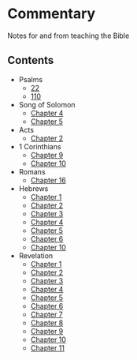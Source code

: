 # Commentary #
Notes for and from teaching the Bible

## Contents ##

* Psalms
  - [22](Psalms/022.md)
  - [110](Psalms/110.md)
* Song of Solomon
  - [Chapter 4][sng04]
  - [Chapter 5][sng05]
* Acts
  - [Chapter 2][act02]
* 1 Corinthians
  - [Chapter  9][1co09]
  - [Chapter 10][1co10]
* Romans
  - [Chapter 16][rom16]
* Hebrews
  - [Chapter  1][heb01]
  - [Chapter  2][heb02]
  - [Chapter  3][heb03]
  - [Chapter  4][heb04]
  - [Chapter  5][heb05]
  - [Chapter  6][heb06]
  - [Chapter 10][heb10]
* Revelation
  - [Chapter  1][rev01]
  - [Chapter  2][rev02]
  - [Chapter  3][rev03]
  - [Chapter  4][rev04]
  - [Chapter  5][rev05]
  - [Chapter  6][rev06]
  - [Chapter  7][rev07]
  - [Chapter  8][rev08]
  - [Chapter  9][rev09]
  - [Chapter 10][rev10]
  - [Chapter 11][rev11]



[gen01]: Genesis/01.md "Genesis Chapter 1"
[gen02]: Genesis/02.md "Genesis Chapter 2"
[gen03]: Genesis/03.md "Genesis Chapter 3"
[gen04]: Genesis/04.md "Genesis Chapter 4"
[gen05]: Genesis/05.md "Genesis Chapter 5"
[gen06]: Genesis/06.md "Genesis Chapter 6"
[gen07]: Genesis/07.md "Genesis Chapter 7"
[gen08]: Genesis/08.md "Genesis Chapter 8"
[gen09]: Genesis/09.md "Genesis Chapter 9"
[gen10]: Genesis/10.md "Genesis Chapter 10"
[gen11]: Genesis/11.md "Genesis Chapter 11"
[gen12]: Genesis/12.md "Genesis Chapter 12"
[gen13]: Genesis/13.md "Genesis Chapter 13"
[gen14]: Genesis/14.md "Genesis Chapter 14"
[gen15]: Genesis/15.md "Genesis Chapter 15"
[gen16]: Genesis/16.md "Genesis Chapter 16"
[gen17]: Genesis/17.md "Genesis Chapter 17"
[gen18]: Genesis/18.md "Genesis Chapter 18"
[gen19]: Genesis/19.md "Genesis Chapter 19"
[gen20]: Genesis/20.md "Genesis Chapter 20"
[gen21]: Genesis/21.md "Genesis Chapter 21"
[gen22]: Genesis/22.md "Genesis Chapter 22"
[gen23]: Genesis/23.md "Genesis Chapter 23"
[gen24]: Genesis/24.md "Genesis Chapter 24"
[gen25]: Genesis/25.md "Genesis Chapter 25"
[gen26]: Genesis/26.md "Genesis Chapter 26"
[gen27]: Genesis/27.md "Genesis Chapter 27"
[gen28]: Genesis/28.md "Genesis Chapter 28"
[gen29]: Genesis/29.md "Genesis Chapter 29"
[gen30]: Genesis/30.md "Genesis Chapter 30"
[gen31]: Genesis/31.md "Genesis Chapter 31"
[gen32]: Genesis/32.md "Genesis Chapter 32"
[gen33]: Genesis/33.md "Genesis Chapter 33"
[gen34]: Genesis/34.md "Genesis Chapter 34"
[gen35]: Genesis/35.md "Genesis Chapter 35"
[gen36]: Genesis/36.md "Genesis Chapter 36"
[gen37]: Genesis/37.md "Genesis Chapter 37"
[gen38]: Genesis/38.md "Genesis Chapter 38"
[gen39]: Genesis/39.md "Genesis Chapter 39"
[gen40]: Genesis/40.md "Genesis Chapter 40"
[gen41]: Genesis/41.md "Genesis Chapter 41"
[gen42]: Genesis/42.md "Genesis Chapter 42"
[gen43]: Genesis/43.md "Genesis Chapter 43"
[gen44]: Genesis/44.md "Genesis Chapter 44"
[gen45]: Genesis/45.md "Genesis Chapter 45"
[gen46]: Genesis/46.md "Genesis Chapter 46"
[gen47]: Genesis/47.md "Genesis Chapter 47"
[gen48]: Genesis/48.md "Genesis Chapter 48"
[gen49]: Genesis/49.md "Genesis Chapter 49"
[gen50]: Genesis/50.md "Genesis Chapter 50"

[exo01]: Exodus/01.md "Exodus Chapter 1"
[exo02]: Exodus/02.md "Exodus Chapter 2"
[exo03]: Exodus/03.md "Exodus Chapter 3"
[exo04]: Exodus/04.md "Exodus Chapter 4"
[exo05]: Exodus/05.md "Exodus Chapter 5"
[exo06]: Exodus/06.md "Exodus Chapter 6"
[exo07]: Exodus/07.md "Exodus Chapter 7"
[exo08]: Exodus/08.md "Exodus Chapter 8"
[exo09]: Exodus/09.md "Exodus Chapter 9"
[exo10]: Exodus/10.md "Exodus Chapter 10"
[exo11]: Exodus/11.md "Exodus Chapter 11"
[exo12]: Exodus/12.md "Exodus Chapter 12"
[exo13]: Exodus/13.md "Exodus Chapter 13"
[exo14]: Exodus/14.md "Exodus Chapter 14"
[exo15]: Exodus/15.md "Exodus Chapter 15"
[exo16]: Exodus/16.md "Exodus Chapter 16"
[exo17]: Exodus/17.md "Exodus Chapter 17"
[exo18]: Exodus/18.md "Exodus Chapter 18"
[exo19]: Exodus/19.md "Exodus Chapter 19"
[exo20]: Exodus/20.md "Exodus Chapter 20"
[exo21]: Exodus/21.md "Exodus Chapter 21"
[exo22]: Exodus/22.md "Exodus Chapter 22"
[exo23]: Exodus/23.md "Exodus Chapter 23"
[exo24]: Exodus/24.md "Exodus Chapter 24"
[exo25]: Exodus/25.md "Exodus Chapter 25"
[exo26]: Exodus/26.md "Exodus Chapter 26"
[exo27]: Exodus/27.md "Exodus Chapter 27"
[exo28]: Exodus/28.md "Exodus Chapter 28"
[exo29]: Exodus/29.md "Exodus Chapter 29"
[exo30]: Exodus/30.md "Exodus Chapter 30"
[exo31]: Exodus/31.md "Exodus Chapter 31"
[exo32]: Exodus/32.md "Exodus Chapter 32"
[exo33]: Exodus/33.md "Exodus Chapter 33"
[exo34]: Exodus/34.md "Exodus Chapter 34"
[exo35]: Exodus/35.md "Exodus Chapter 35"
[exo36]: Exodus/36.md "Exodus Chapter 36"
[exo37]: Exodus/37.md "Exodus Chapter 37"
[exo38]: Exodus/38.md "Exodus Chapter 38"
[exo39]: Exodus/39.md "Exodus Chapter 39"
[exo40]: Exodus/40.md "Exodus Chapter 40"

[lev01]: Leviticus/01.md "Leviticus Chapter 1"
[lev02]: Leviticus/02.md "Leviticus Chapter 2"
[lev03]: Leviticus/03.md "Leviticus Chapter 3"
[lev04]: Leviticus/04.md "Leviticus Chapter 4"
[lev05]: Leviticus/05.md "Leviticus Chapter 5"
[lev06]: Leviticus/06.md "Leviticus Chapter 6"
[lev07]: Leviticus/07.md "Leviticus Chapter 7"
[lev08]: Leviticus/08.md "Leviticus Chapter 8"
[lev09]: Leviticus/09.md "Leviticus Chapter 9"
[lev10]: Leviticus/10.md "Leviticus Chapter 10"
[lev11]: Leviticus/11.md "Leviticus Chapter 11"
[lev12]: Leviticus/12.md "Leviticus Chapter 12"
[lev13]: Leviticus/13.md "Leviticus Chapter 13"
[lev14]: Leviticus/14.md "Leviticus Chapter 14"
[lev15]: Leviticus/15.md "Leviticus Chapter 15"
[lev16]: Leviticus/16.md "Leviticus Chapter 16"
[lev17]: Leviticus/17.md "Leviticus Chapter 17"
[lev18]: Leviticus/18.md "Leviticus Chapter 18"
[lev19]: Leviticus/19.md "Leviticus Chapter 19"
[lev20]: Leviticus/20.md "Leviticus Chapter 20"
[lev21]: Leviticus/21.md "Leviticus Chapter 21"
[lev22]: Leviticus/22.md "Leviticus Chapter 22"
[lev23]: Leviticus/23.md "Leviticus Chapter 23"
[lev24]: Leviticus/24.md "Leviticus Chapter 24"
[lev25]: Leviticus/25.md "Leviticus Chapter 25"
[lev26]: Leviticus/26.md "Leviticus Chapter 26"
[lev27]: Leviticus/27.md "Leviticus Chapter 27"

[num01]: Numbers/01.md "Numbers Chapter 1"
[num02]: Numbers/02.md "Numbers Chapter 2"
[num03]: Numbers/03.md "Numbers Chapter 3"
[num04]: Numbers/04.md "Numbers Chapter 4"
[num05]: Numbers/05.md "Numbers Chapter 5"
[num06]: Numbers/06.md "Numbers Chapter 6"
[num07]: Numbers/07.md "Numbers Chapter 7"
[num08]: Numbers/08.md "Numbers Chapter 8"
[num09]: Numbers/09.md "Numbers Chapter 9"
[num10]: Numbers/10.md "Numbers Chapter 10"
[num11]: Numbers/11.md "Numbers Chapter 11"
[num12]: Numbers/12.md "Numbers Chapter 12"
[num13]: Numbers/13.md "Numbers Chapter 13"
[num14]: Numbers/14.md "Numbers Chapter 14"
[num15]: Numbers/15.md "Numbers Chapter 15"
[num16]: Numbers/16.md "Numbers Chapter 16"
[num17]: Numbers/17.md "Numbers Chapter 17"
[num18]: Numbers/18.md "Numbers Chapter 18"
[num19]: Numbers/19.md "Numbers Chapter 19"
[num20]: Numbers/20.md "Numbers Chapter 20"
[num21]: Numbers/21.md "Numbers Chapter 21"
[num22]: Numbers/22.md "Numbers Chapter 22"
[num23]: Numbers/23.md "Numbers Chapter 23"
[num24]: Numbers/24.md "Numbers Chapter 24"
[num25]: Numbers/25.md "Numbers Chapter 25"
[num26]: Numbers/26.md "Numbers Chapter 26"
[num27]: Numbers/27.md "Numbers Chapter 27"
[num28]: Numbers/28.md "Numbers Chapter 28"
[num29]: Numbers/29.md "Numbers Chapter 29"
[num30]: Numbers/30.md "Numbers Chapter 30"
[num31]: Numbers/31.md "Numbers Chapter 31"
[num32]: Numbers/32.md "Numbers Chapter 32"
[num33]: Numbers/33.md "Numbers Chapter 33"
[num34]: Numbers/34.md "Numbers Chapter 34"
[num35]: Numbers/35.md "Numbers Chapter 35"
[num36]: Numbers/36.md "Numbers Chapter 36"

[deu01]: Deuteronomy/01.md "Deuteronomy Chapter 1"
[deu02]: Deuteronomy/02.md "Deuteronomy Chapter 2"
[deu03]: Deuteronomy/03.md "Deuteronomy Chapter 3"
[deu04]: Deuteronomy/04.md "Deuteronomy Chapter 4"
[deu05]: Deuteronomy/05.md "Deuteronomy Chapter 5"
[deu06]: Deuteronomy/06.md "Deuteronomy Chapter 6"
[deu07]: Deuteronomy/07.md "Deuteronomy Chapter 7"
[deu08]: Deuteronomy/08.md "Deuteronomy Chapter 8"
[deu09]: Deuteronomy/09.md "Deuteronomy Chapter 9"
[deu10]: Deuteronomy/10.md "Deuteronomy Chapter 10"
[deu11]: Deuteronomy/11.md "Deuteronomy Chapter 11"
[deu12]: Deuteronomy/12.md "Deuteronomy Chapter 12"
[deu13]: Deuteronomy/13.md "Deuteronomy Chapter 13"
[deu14]: Deuteronomy/14.md "Deuteronomy Chapter 14"
[deu15]: Deuteronomy/15.md "Deuteronomy Chapter 15"
[deu16]: Deuteronomy/16.md "Deuteronomy Chapter 16"
[deu17]: Deuteronomy/17.md "Deuteronomy Chapter 17"
[deu18]: Deuteronomy/18.md "Deuteronomy Chapter 18"
[deu19]: Deuteronomy/19.md "Deuteronomy Chapter 19"
[deu20]: Deuteronomy/20.md "Deuteronomy Chapter 20"
[deu21]: Deuteronomy/21.md "Deuteronomy Chapter 21"
[deu22]: Deuteronomy/22.md "Deuteronomy Chapter 22"
[deu23]: Deuteronomy/23.md "Deuteronomy Chapter 23"
[deu24]: Deuteronomy/24.md "Deuteronomy Chapter 24"
[deu25]: Deuteronomy/25.md "Deuteronomy Chapter 25"
[deu26]: Deuteronomy/26.md "Deuteronomy Chapter 26"
[deu27]: Deuteronomy/27.md "Deuteronomy Chapter 27"
[deu28]: Deuteronomy/28.md "Deuteronomy Chapter 28"
[deu29]: Deuteronomy/29.md "Deuteronomy Chapter 29"
[deu30]: Deuteronomy/30.md "Deuteronomy Chapter 30"
[deu31]: Deuteronomy/31.md "Deuteronomy Chapter 31"
[deu32]: Deuteronomy/32.md "Deuteronomy Chapter 32"
[deu33]: Deuteronomy/33.md "Deuteronomy Chapter 33"
[deu34]: Deuteronomy/34.md "Deuteronomy Chapter 34"

[jos01]: Joshua/01.md "Joshua Chapter 1"
[jos02]: Joshua/02.md "Joshua Chapter 2"
[jos03]: Joshua/03.md "Joshua Chapter 3"
[jos04]: Joshua/04.md "Joshua Chapter 4"
[jos05]: Joshua/05.md "Joshua Chapter 5"
[jos06]: Joshua/06.md "Joshua Chapter 6"
[jos07]: Joshua/07.md "Joshua Chapter 7"
[jos08]: Joshua/08.md "Joshua Chapter 8"
[jos09]: Joshua/09.md "Joshua Chapter 9"
[jos10]: Joshua/10.md "Joshua Chapter 10"
[jos11]: Joshua/11.md "Joshua Chapter 11"
[jos12]: Joshua/12.md "Joshua Chapter 12"
[jos13]: Joshua/13.md "Joshua Chapter 13"
[jos14]: Joshua/14.md "Joshua Chapter 14"
[jos15]: Joshua/15.md "Joshua Chapter 15"
[jos16]: Joshua/16.md "Joshua Chapter 16"
[jos17]: Joshua/17.md "Joshua Chapter 17"
[jos18]: Joshua/18.md "Joshua Chapter 18"
[jos19]: Joshua/19.md "Joshua Chapter 19"
[jos20]: Joshua/20.md "Joshua Chapter 20"
[jos21]: Joshua/21.md "Joshua Chapter 21"
[jos22]: Joshua/22.md "Joshua Chapter 22"
[jos23]: Joshua/23.md "Joshua Chapter 23"
[jos24]: Joshua/24.md "Joshua Chapter 24"

[jdg01]: Judges/01.md "Judges Chapter 1"
[jdg02]: Judges/02.md "Judges Chapter 2"
[jdg03]: Judges/03.md "Judges Chapter 3"
[jdg04]: Judges/04.md "Judges Chapter 4"
[jdg05]: Judges/05.md "Judges Chapter 5"
[jdg06]: Judges/06.md "Judges Chapter 6"
[jdg07]: Judges/07.md "Judges Chapter 7"
[jdg08]: Judges/08.md "Judges Chapter 8"
[jdg09]: Judges/09.md "Judges Chapter 9"
[jdg10]: Judges/10.md "Judges Chapter 10"
[jdg11]: Judges/11.md "Judges Chapter 11"
[jdg12]: Judges/12.md "Judges Chapter 12"
[jdg13]: Judges/13.md "Judges Chapter 13"
[jdg14]: Judges/14.md "Judges Chapter 14"
[jdg15]: Judges/15.md "Judges Chapter 15"
[jdg16]: Judges/16.md "Judges Chapter 16"
[jdg17]: Judges/17.md "Judges Chapter 17"
[jdg18]: Judges/18.md "Judges Chapter 18"
[jdg19]: Judges/19.md "Judges Chapter 19"
[jdg20]: Judges/20.md "Judges Chapter 20"
[jdg21]: Judges/21.md "Judges Chapter 21"

[rth01]: Ruth/01.md "Ruth Chapter 1"
[rth02]: Ruth/02.md "Ruth Chapter 2"
[rth03]: Ruth/03.md "Ruth Chapter 3"
[rth04]: Ruth/04.md "Ruth Chapter 4"

[1sa01]: 1_Samuel/01.md "1 Samuel Chapter 1"
[1sa02]: 1_Samuel/02.md "1 Samuel Chapter 2"
[1sa03]: 1_Samuel/03.md "1 Samuel Chapter 3"
[1sa04]: 1_Samuel/04.md "1 Samuel Chapter 4"
[1sa05]: 1_Samuel/05.md "1 Samuel Chapter 5"
[1sa06]: 1_Samuel/06.md "1 Samuel Chapter 6"
[1sa07]: 1_Samuel/07.md "1 Samuel Chapter 7"
[1sa08]: 1_Samuel/08.md "1 Samuel Chapter 8"
[1sa09]: 1_Samuel/09.md "1 Samuel Chapter 9"
[1sa10]: 1_Samuel/10.md "1 Samuel Chapter 10"
[1sa11]: 1_Samuel/11.md "1 Samuel Chapter 11"
[1sa12]: 1_Samuel/12.md "1 Samuel Chapter 12"
[1sa13]: 1_Samuel/13.md "1 Samuel Chapter 13"
[1sa14]: 1_Samuel/14.md "1 Samuel Chapter 14"
[1sa15]: 1_Samuel/15.md "1 Samuel Chapter 15"
[1sa16]: 1_Samuel/16.md "1 Samuel Chapter 16"
[1sa17]: 1_Samuel/17.md "1 Samuel Chapter 17"
[1sa18]: 1_Samuel/18.md "1 Samuel Chapter 18"
[1sa19]: 1_Samuel/19.md "1 Samuel Chapter 19"
[1sa20]: 1_Samuel/20.md "1 Samuel Chapter 20"
[1sa21]: 1_Samuel/21.md "1 Samuel Chapter 21"
[1sa22]: 1_Samuel/22.md "1 Samuel Chapter 22"
[1sa23]: 1_Samuel/23.md "1 Samuel Chapter 23"
[1sa24]: 1_Samuel/24.md "1 Samuel Chapter 24"
[1sa25]: 1_Samuel/25.md "1 Samuel Chapter 25"
[1sa26]: 1_Samuel/26.md "1 Samuel Chapter 26"
[1sa27]: 1_Samuel/27.md "1 Samuel Chapter 27"
[1sa28]: 1_Samuel/28.md "1 Samuel Chapter 28"
[1sa29]: 1_Samuel/29.md "1 Samuel Chapter 29"
[1sa30]: 1_Samuel/30.md "1 Samuel Chapter 30"
[1sa31]: 1_Samuel/31.md "1 Samuel Chapter 31"

[2sa01]: 2_Samuel/01.md "2 Samuel Chapter 1"
[2sa02]: 2_Samuel/02.md "2 Samuel Chapter 2"
[2sa03]: 2_Samuel/03.md "2 Samuel Chapter 3"
[2sa04]: 2_Samuel/04.md "2 Samuel Chapter 4"
[2sa05]: 2_Samuel/05.md "2 Samuel Chapter 5"
[2sa06]: 2_Samuel/06.md "2 Samuel Chapter 6"
[2sa07]: 2_Samuel/07.md "2 Samuel Chapter 7"
[2sa08]: 2_Samuel/08.md "2 Samuel Chapter 8"
[2sa09]: 2_Samuel/09.md "2 Samuel Chapter 9"
[2sa10]: 2_Samuel/10.md "2 Samuel Chapter 10"
[2sa11]: 2_Samuel/11.md "2 Samuel Chapter 11"
[2sa12]: 2_Samuel/12.md "2 Samuel Chapter 12"
[2sa13]: 2_Samuel/13.md "2 Samuel Chapter 13"
[2sa14]: 2_Samuel/14.md "2 Samuel Chapter 14"
[2sa15]: 2_Samuel/15.md "2 Samuel Chapter 15"
[2sa16]: 2_Samuel/16.md "2 Samuel Chapter 16"
[2sa17]: 2_Samuel/17.md "2 Samuel Chapter 17"
[2sa18]: 2_Samuel/18.md "2 Samuel Chapter 18"
[2sa19]: 2_Samuel/19.md "2 Samuel Chapter 19"
[2sa20]: 2_Samuel/20.md "2 Samuel Chapter 20"
[2sa21]: 2_Samuel/21.md "2 Samuel Chapter 21"
[2sa22]: 2_Samuel/22.md "2 Samuel Chapter 22"
[2sa23]: 2_Samuel/23.md "2 Samuel Chapter 23"
[2sa24]: 2_Samuel/24.md "2 Samuel Chapter 24"

[1ki01]: 1_Kings/01.md "1 Kings Chapter 1"
[1ki02]: 1_Kings/02.md "1 Kings Chapter 2"
[1ki03]: 1_Kings/03.md "1 Kings Chapter 3"
[1ki04]: 1_Kings/04.md "1 Kings Chapter 4"
[1ki05]: 1_Kings/05.md "1 Kings Chapter 5"
[1ki06]: 1_Kings/06.md "1 Kings Chapter 6"
[1ki07]: 1_Kings/07.md "1 Kings Chapter 7"
[1ki08]: 1_Kings/08.md "1 Kings Chapter 8"
[1ki09]: 1_Kings/09.md "1 Kings Chapter 9"
[1ki10]: 1_Kings/10.md "1 Kings Chapter 10"
[1ki11]: 1_Kings/11.md "1 Kings Chapter 11"
[1ki12]: 1_Kings/12.md "1 Kings Chapter 12"
[1ki13]: 1_Kings/13.md "1 Kings Chapter 13"
[1ki14]: 1_Kings/14.md "1 Kings Chapter 14"
[1ki15]: 1_Kings/15.md "1 Kings Chapter 15"
[1ki16]: 1_Kings/16.md "1 Kings Chapter 16"
[1ki17]: 1_Kings/17.md "1 Kings Chapter 17"
[1ki18]: 1_Kings/18.md "1 Kings Chapter 18"
[1ki19]: 1_Kings/19.md "1 Kings Chapter 19"
[1ki20]: 1_Kings/20.md "1 Kings Chapter 20"
[1ki21]: 1_Kings/21.md "1 Kings Chapter 21"
[1ki22]: 1_Kings/22.md "1 Kings Chapter 22"

[2ki01]: 2_Kings/01.md "2 Kings Chapter 1"
[2ki02]: 2_Kings/02.md "2 Kings Chapter 2"
[2ki03]: 2_Kings/03.md "2 Kings Chapter 3"
[2ki04]: 2_Kings/04.md "2 Kings Chapter 4"
[2ki05]: 2_Kings/05.md "2 Kings Chapter 5"
[2ki06]: 2_Kings/06.md "2 Kings Chapter 6"
[2ki07]: 2_Kings/07.md "2 Kings Chapter 7"
[2ki08]: 2_Kings/08.md "2 Kings Chapter 8"
[2ki09]: 2_Kings/09.md "2 Kings Chapter 9"
[2ki10]: 2_Kings/10.md "2 Kings Chapter 10"
[2ki11]: 2_Kings/11.md "2 Kings Chapter 11"
[2ki12]: 2_Kings/12.md "2 Kings Chapter 12"
[2ki13]: 2_Kings/13.md "2 Kings Chapter 13"
[2ki14]: 2_Kings/14.md "2 Kings Chapter 14"
[2ki15]: 2_Kings/15.md "2 Kings Chapter 15"
[2ki16]: 2_Kings/16.md "2 Kings Chapter 16"
[2ki17]: 2_Kings/17.md "2 Kings Chapter 17"
[2ki18]: 2_Kings/18.md "2 Kings Chapter 18"
[2ki19]: 2_Kings/19.md "2 Kings Chapter 19"
[2ki20]: 2_Kings/20.md "2 Kings Chapter 20"
[2ki21]: 2_Kings/21.md "2 Kings Chapter 21"
[2ki22]: 2_Kings/22.md "2 Kings Chapter 22"
[2ki23]: 2_Kings/23.md "2 Kings Chapter 23"
[2ki24]: 2_Kings/24.md "2 Kings Chapter 24"
[2ki25]: 2_Kings/25.md "2 Kings Chapter 25"

[1ch01]: 1_Chronicles/01.md "1 Chronicles Chapter 1"
[1ch02]: 1_Chronicles/02.md "1 Chronicles Chapter 2"
[1ch03]: 1_Chronicles/03.md "1 Chronicles Chapter 3"
[1ch04]: 1_Chronicles/04.md "1 Chronicles Chapter 4"
[1ch05]: 1_Chronicles/05.md "1 Chronicles Chapter 5"
[1ch06]: 1_Chronicles/06.md "1 Chronicles Chapter 6"
[1ch07]: 1_Chronicles/07.md "1 Chronicles Chapter 7"
[1ch08]: 1_Chronicles/08.md "1 Chronicles Chapter 8"
[1ch09]: 1_Chronicles/09.md "1 Chronicles Chapter 9"
[1ch10]: 1_Chronicles/10.md "1 Chronicles Chapter 10"
[1ch11]: 1_Chronicles/11.md "1 Chronicles Chapter 11"
[1ch12]: 1_Chronicles/12.md "1 Chronicles Chapter 12"
[1ch13]: 1_Chronicles/13.md "1 Chronicles Chapter 13"
[1ch14]: 1_Chronicles/14.md "1 Chronicles Chapter 14"
[1ch15]: 1_Chronicles/15.md "1 Chronicles Chapter 15"
[1ch16]: 1_Chronicles/16.md "1 Chronicles Chapter 16"
[1ch17]: 1_Chronicles/17.md "1 Chronicles Chapter 17"
[1ch18]: 1_Chronicles/18.md "1 Chronicles Chapter 18"
[1ch19]: 1_Chronicles/19.md "1 Chronicles Chapter 19"
[1ch20]: 1_Chronicles/20.md "1 Chronicles Chapter 20"
[1ch21]: 1_Chronicles/21.md "1 Chronicles Chapter 21"
[1ch22]: 1_Chronicles/22.md "1 Chronicles Chapter 22"
[1ch23]: 1_Chronicles/23.md "1 Chronicles Chapter 23"
[1ch24]: 1_Chronicles/24.md "1 Chronicles Chapter 24"
[1ch25]: 1_Chronicles/25.md "1 Chronicles Chapter 25"
[1ch26]: 1_Chronicles/26.md "1 Chronicles Chapter 26"
[1ch27]: 1_Chronicles/27.md "1 Chronicles Chapter 27"
[1ch28]: 1_Chronicles/28.md "1 Chronicles Chapter 28"
[1ch29]: 1_Chronicles/29.md "1 Chronicles Chapter 29"

[2ch01]: 2_Chronicles/01.md "2 Chronicles Chapter 1"
[2ch02]: 2_Chronicles/02.md "2 Chronicles Chapter 2"
[2ch03]: 2_Chronicles/03.md "2 Chronicles Chapter 3"
[2ch04]: 2_Chronicles/04.md "2 Chronicles Chapter 4"
[2ch05]: 2_Chronicles/05.md "2 Chronicles Chapter 5"
[2ch06]: 2_Chronicles/06.md "2 Chronicles Chapter 6"
[2ch07]: 2_Chronicles/07.md "2 Chronicles Chapter 7"
[2ch08]: 2_Chronicles/08.md "2 Chronicles Chapter 8"
[2ch09]: 2_Chronicles/09.md "2 Chronicles Chapter 9"
[2ch10]: 2_Chronicles/10.md "2 Chronicles Chapter 10"
[2ch11]: 2_Chronicles/11.md "2 Chronicles Chapter 11"
[2ch12]: 2_Chronicles/12.md "2 Chronicles Chapter 12"
[2ch13]: 2_Chronicles/13.md "2 Chronicles Chapter 13"
[2ch14]: 2_Chronicles/14.md "2 Chronicles Chapter 14"
[2ch15]: 2_Chronicles/15.md "2 Chronicles Chapter 15"
[2ch16]: 2_Chronicles/16.md "2 Chronicles Chapter 16"
[2ch17]: 2_Chronicles/17.md "2 Chronicles Chapter 17"
[2ch18]: 2_Chronicles/18.md "2 Chronicles Chapter 18"
[2ch19]: 2_Chronicles/19.md "2 Chronicles Chapter 19"
[2ch20]: 2_Chronicles/20.md "2 Chronicles Chapter 20"
[2ch21]: 2_Chronicles/21.md "2 Chronicles Chapter 21"
[2ch22]: 2_Chronicles/22.md "2 Chronicles Chapter 22"
[2ch23]: 2_Chronicles/23.md "2 Chronicles Chapter 23"
[2ch24]: 2_Chronicles/24.md "2 Chronicles Chapter 24"
[2ch25]: 2_Chronicles/25.md "2 Chronicles Chapter 25"
[2ch26]: 2_Chronicles/26.md "2 Chronicles Chapter 26"
[2ch27]: 2_Chronicles/27.md "2 Chronicles Chapter 27"
[2ch28]: 2_Chronicles/28.md "2 Chronicles Chapter 28"
[2ch29]: 2_Chronicles/29.md "2 Chronicles Chapter 29"
[2ch30]: 2_Chronicles/30.md "2 Chronicles Chapter 30"
[2ch31]: 2_Chronicles/31.md "2 Chronicles Chapter 31"
[2ch32]: 2_Chronicles/32.md "2 Chronicles Chapter 32"
[2ch33]: 2_Chronicles/33.md "2 Chronicles Chapter 33"
[2ch34]: 2_Chronicles/34.md "2 Chronicles Chapter 34"
[2ch35]: 2_Chronicles/35.md "2 Chronicles Chapter 35"
[2ch36]: 2_Chronicles/36.md "2 Chronicles Chapter 36"

[ezr01]: Ezra/01.md "Ezra Chapter 1"
[ezr02]: Ezra/02.md "Ezra Chapter 2"
[ezr03]: Ezra/03.md "Ezra Chapter 3"
[ezr04]: Ezra/04.md "Ezra Chapter 4"
[ezr05]: Ezra/05.md "Ezra Chapter 5"
[ezr06]: Ezra/06.md "Ezra Chapter 6"
[ezr07]: Ezra/07.md "Ezra Chapter 7"
[ezr08]: Ezra/08.md "Ezra Chapter 8"
[ezr09]: Ezra/09.md "Ezra Chapter 9"
[ezr10]: Ezra/10.md "Ezra Chapter 10"

[neh01]: Nehemiah/01.md "Nehemiah Chapter 1"
[neh02]: Nehemiah/02.md "Nehemiah Chapter 2"
[neh03]: Nehemiah/03.md "Nehemiah Chapter 3"
[neh04]: Nehemiah/04.md "Nehemiah Chapter 4"
[neh05]: Nehemiah/05.md "Nehemiah Chapter 5"
[neh06]: Nehemiah/06.md "Nehemiah Chapter 6"
[neh07]: Nehemiah/07.md "Nehemiah Chapter 7"
[neh08]: Nehemiah/08.md "Nehemiah Chapter 8"
[neh09]: Nehemiah/09.md "Nehemiah Chapter 9"
[neh10]: Nehemiah/10.md "Nehemiah Chapter 10"
[neh11]: Nehemiah/11.md "Nehemiah Chapter 11"
[neh12]: Nehemiah/12.md "Nehemiah Chapter 12"
[neh13]: Nehemiah/13.md "Nehemiah Chapter 13"

[Est01]: Esther/01.md "Esther Chapter 1"
[Est02]: Esther/02.md "Esther Chapter 2"
[Est03]: Esther/03.md "Esther Chapter 3"
[Est04]: Esther/04.md "Esther Chapter 4"
[Est05]: Esther/05.md "Esther Chapter 5"
[Est06]: Esther/06.md "Esther Chapter 6"
[Est07]: Esther/07.md "Esther Chapter 7"
[Est08]: Esther/08.md "Esther Chapter 8"
[Est09]: Esther/09.md "Esther Chapter 9"
[Est10]: Esther/10.md "Esther Chapter 10"

[job01]: Job/01.md "Job Chapter 1"
[job02]: Job/02.md "Job Chapter 2"
[job03]: Job/03.md "Job Chapter 3"
[job04]: Job/04.md "Job Chapter 4"
[job05]: Job/05.md "Job Chapter 5"
[job06]: Job/06.md "Job Chapter 6"
[job07]: Job/07.md "Job Chapter 7"
[job08]: Job/08.md "Job Chapter 8"
[job09]: Job/09.md "Job Chapter 9"
[job10]: Job/10.md "Job Chapter 10"
[job11]: Job/11.md "Job Chapter 11"
[job12]: Job/12.md "Job Chapter 12"
[job13]: Job/13.md "Job Chapter 13"
[job14]: Job/14.md "Job Chapter 14"
[job15]: Job/15.md "Job Chapter 15"
[job16]: Job/16.md "Job Chapter 16"
[job17]: Job/17.md "Job Chapter 17"
[job18]: Job/18.md "Job Chapter 18"
[job19]: Job/19.md "Job Chapter 19"
[job20]: Job/20.md "Job Chapter 20"
[job21]: Job/21.md "Job Chapter 21"
[job22]: Job/22.md "Job Chapter 22"
[job23]: Job/23.md "Job Chapter 23"
[job24]: Job/24.md "Job Chapter 24"
[job25]: Job/25.md "Job Chapter 25"
[job26]: Job/26.md "Job Chapter 26"
[job27]: Job/27.md "Job Chapter 27"
[job28]: Job/28.md "Job Chapter 28"
[job29]: Job/29.md "Job Chapter 29"
[job30]: Job/30.md "Job Chapter 30"
[job31]: Job/31.md "Job Chapter 31"
[job32]: Job/32.md "Job Chapter 32"
[job33]: Job/33.md "Job Chapter 33"
[job34]: Job/34.md "Job Chapter 34"
[job35]: Job/35.md "Job Chapter 35"
[job36]: Job/36.md "Job Chapter 36"
[job37]: Job/37.md "Job Chapter 37"
[job38]: Job/38.md "Job Chapter 38"
[job39]: Job/39.md "Job Chapter 39"
[job40]: Job/40.md "Job Chapter 40"
[job41]: Job/41.md "Job Chapter 41"
[job42]: Job/42.md "Job Chapter 42"

[psa001]: Psalms/001.md "Psalm 1"
[psa002]: Psalms/002.md "Psalm 2"
[psa003]: Psalms/003.md "Psalm 3"
[psa004]: Psalms/004.md "Psalm 4"
[psa005]: Psalms/005.md "Psalm 5"
[psa006]: Psalms/006.md "Psalm 6"
[psa007]: Psalms/007.md "Psalm 7"
[psa008]: Psalms/008.md "Psalm 8"
[psa009]: Psalms/009.md "Psalm 9"
[psa010]: Psalms/010.md "Psalm 10"
[psa011]: Psalms/011.md "Psalm 11"
[psa012]: Psalms/012.md "Psalm 12"
[psa013]: Psalms/013.md "Psalm 13"
[psa014]: Psalms/014.md "Psalm 14"
[psa015]: Psalms/015.md "Psalm 15"
[psa016]: Psalms/016.md "Psalm 16"
[psa017]: Psalms/017.md "Psalm 17"
[psa018]: Psalms/018.md "Psalm 18"
[psa019]: Psalms/019.md "Psalm 19"
[psa020]: Psalms/020.md "Psalm 20"
[psa021]: Psalms/021.md "Psalm 21"
[psa022]: Psalms/022.md "Psalm 22"
[psa023]: Psalms/023.md "Psalm 23"
[psa024]: Psalms/024.md "Psalm 24"
[psa025]: Psalms/025.md "Psalm 25"
[psa026]: Psalms/026.md "Psalm 26"
[psa027]: Psalms/027.md "Psalm 27"
[psa028]: Psalms/028.md "Psalm 28"
[psa029]: Psalms/029.md "Psalm 29"
[psa030]: Psalms/030.md "Psalm 30"
[psa031]: Psalms/031.md "Psalm 31"
[psa032]: Psalms/032.md "Psalm 32"
[psa033]: Psalms/033.md "Psalm 33"
[psa034]: Psalms/034.md "Psalm 34"
[psa035]: Psalms/035.md "Psalm 35"
[psa036]: Psalms/036.md "Psalm 36"
[psa037]: Psalms/037.md "Psalm 37"
[psa038]: Psalms/038.md "Psalm 38"
[psa039]: Psalms/039.md "Psalm 39"
[psa040]: Psalms/040.md "Psalm 40"
[psa041]: Psalms/041.md "Psalm 41"
[psa042]: Psalms/042.md "Psalm 42"
[psa043]: Psalms/043.md "Psalm 43"
[psa044]: Psalms/044.md "Psalm 44"
[psa045]: Psalms/045.md "Psalm 45"
[psa046]: Psalms/046.md "Psalm 46"
[psa047]: Psalms/047.md "Psalm 47"
[psa048]: Psalms/048.md "Psalm 48"
[psa049]: Psalms/049.md "Psalm 49"
[psa050]: Psalms/050.md "Psalm 50"
[psa051]: Psalms/051.md "Psalm 51"
[psa052]: Psalms/052.md "Psalm 52"
[psa053]: Psalms/053.md "Psalm 53"
[psa054]: Psalms/054.md "Psalm 54"
[psa055]: Psalms/055.md "Psalm 55"
[psa056]: Psalms/056.md "Psalm 56"
[psa057]: Psalms/057.md "Psalm 57"
[psa058]: Psalms/058.md "Psalm 58"
[psa059]: Psalms/059.md "Psalm 59"
[psa060]: Psalms/060.md "Psalm 60"
[psa061]: Psalms/061.md "Psalm 61"
[psa062]: Psalms/062.md "Psalm 62"
[psa063]: Psalms/063.md "Psalm 63"
[psa064]: Psalms/064.md "Psalm 64"
[psa065]: Psalms/065.md "Psalm 65"
[psa066]: Psalms/066.md "Psalm 66"
[psa067]: Psalms/067.md "Psalm 67"
[psa068]: Psalms/068.md "Psalm 68"
[psa069]: Psalms/069.md "Psalm 69"
[psa070]: Psalms/070.md "Psalm 70"
[psa071]: Psalms/071.md "Psalm 71"
[psa072]: Psalms/072.md "Psalm 72"
[psa073]: Psalms/073.md "Psalm 73"
[psa074]: Psalms/074.md "Psalm 74"
[psa075]: Psalms/075.md "Psalm 75"
[psa076]: Psalms/076.md "Psalm 76"
[psa077]: Psalms/077.md "Psalm 77"
[psa078]: Psalms/078.md "Psalm 78"
[psa079]: Psalms/079.md "Psalm 79"
[psa080]: Psalms/080.md "Psalm 80"
[psa081]: Psalms/081.md "Psalm 81"
[psa082]: Psalms/082.md "Psalm 82"
[psa083]: Psalms/083.md "Psalm 83"
[psa084]: Psalms/084.md "Psalm 84"
[psa085]: Psalms/085.md "Psalm 85"
[psa086]: Psalms/086.md "Psalm 86"
[psa087]: Psalms/087.md "Psalm 87"
[psa088]: Psalms/088.md "Psalm 88"
[psa089]: Psalms/089.md "Psalm 89"
[psa090]: Psalms/090.md "Psalm 90"
[psa091]: Psalms/091.md "Psalm 91"
[psa092]: Psalms/092.md "Psalm 92"
[psa093]: Psalms/093.md "Psalm 93"
[psa094]: Psalms/094.md "Psalm 94"
[psa095]: Psalms/095.md "Psalm 95"
[psa096]: Psalms/096.md "Psalm 96"
[psa097]: Psalms/097.md "Psalm 97"
[psa098]: Psalms/098.md "Psalm 98"
[psa099]: Psalms/099.md "Psalm 99"
[psa100]: Psalms/100.md "Psalm 100"
[psa101]: Psalms/101.md "Psalm 101"
[psa102]: Psalms/102.md "Psalm 102"
[psa103]: Psalms/103.md "Psalm 103"
[psa104]: Psalms/104.md "Psalm 104"
[psa105]: Psalms/105.md "Psalm 105"
[psa106]: Psalms/106.md "Psalm 106"
[psa107]: Psalms/107.md "Psalm 107"
[psa108]: Psalms/108.md "Psalm 108"
[psa109]: Psalms/109.md "Psalm 109"
[psa110]: Psalms/110.md "Psalm 110"
[psa111]: Psalms/111.md "Psalm 111"
[psa112]: Psalms/112.md "Psalm 112"
[psa113]: Psalms/113.md "Psalm 113"
[psa114]: Psalms/114.md "Psalm 114"
[psa115]: Psalms/115.md "Psalm 115"
[psa116]: Psalms/116.md "Psalm 116"
[psa117]: Psalms/117.md "Psalm 117"
[psa118]: Psalms/118.md "Psalm 118"
[psa119]: Psalms/119.md "Psalm 119"
[psa120]: Psalms/120.md "Psalm 120"
[psa121]: Psalms/121.md "Psalm 121"
[psa122]: Psalms/122.md "Psalm 122"
[psa123]: Psalms/123.md "Psalm 123"
[psa124]: Psalms/124.md "Psalm 124"
[psa125]: Psalms/125.md "Psalm 125"
[psa126]: Psalms/126.md "Psalm 126"
[psa127]: Psalms/127.md "Psalm 127"
[psa128]: Psalms/128.md "Psalm 128"
[psa129]: Psalms/129.md "Psalm 129"
[psa130]: Psalms/130.md "Psalm 130"
[psa131]: Psalms/131.md "Psalm 131"
[psa132]: Psalms/132.md "Psalm 132"
[psa133]: Psalms/133.md "Psalm 133"
[psa134]: Psalms/134.md "Psalm 134"
[psa135]: Psalms/135.md "Psalm 135"
[psa136]: Psalms/136.md "Psalm 136"
[psa137]: Psalms/137.md "Psalm 137"
[psa138]: Psalms/138.md "Psalm 138"
[psa139]: Psalms/139.md "Psalm 139"
[psa140]: Psalms/140.md "Psalm 140"
[psa141]: Psalms/141.md "Psalm 141"
[psa142]: Psalms/142.md "Psalm 142"
[psa143]: Psalms/143.md "Psalm 143"
[psa144]: Psalms/144.md "Psalm 144"
[psa145]: Psalms/145.md "Psalm 145"
[psa146]: Psalms/146.md "Psalm 146"
[psa147]: Psalms/147.md "Psalm 147"
[psa148]: Psalms/148.md "Psalm 148"
[psa149]: Psalms/149.md "Psalm 149"
[psa150]: Psalms/150.md "Psalm 150"

[pro01]: Proverbs/01.md "Proverbs Chapter 1"
[pro02]: Proverbs/02.md "Proverbs Chapter 2"
[pro03]: Proverbs/03.md "Proverbs Chapter 3"
[pro04]: Proverbs/04.md "Proverbs Chapter 4"
[pro05]: Proverbs/05.md "Proverbs Chapter 5"
[pro06]: Proverbs/06.md "Proverbs Chapter 6"
[pro07]: Proverbs/07.md "Proverbs Chapter 7"
[pro08]: Proverbs/08.md "Proverbs Chapter 8"
[pro09]: Proverbs/09.md "Proverbs Chapter 9"
[pro10]: Proverbs/10.md "Proverbs Chapter 10"
[pro11]: Proverbs/11.md "Proverbs Chapter 11"
[pro12]: Proverbs/12.md "Proverbs Chapter 12"
[pro13]: Proverbs/13.md "Proverbs Chapter 13"
[pro14]: Proverbs/14.md "Proverbs Chapter 14"
[pro15]: Proverbs/15.md "Proverbs Chapter 15"
[pro16]: Proverbs/16.md "Proverbs Chapter 16"
[pro17]: Proverbs/17.md "Proverbs Chapter 17"
[pro18]: Proverbs/18.md "Proverbs Chapter 18"
[pro19]: Proverbs/19.md "Proverbs Chapter 19"
[pro20]: Proverbs/20.md "Proverbs Chapter 20"
[pro21]: Proverbs/21.md "Proverbs Chapter 21"
[pro22]: Proverbs/22.md "Proverbs Chapter 22"
[pro23]: Proverbs/23.md "Proverbs Chapter 23"
[pro24]: Proverbs/24.md "Proverbs Chapter 24"
[pro25]: Proverbs/25.md "Proverbs Chapter 25"
[pro26]: Proverbs/26.md "Proverbs Chapter 26"
[pro27]: Proverbs/27.md "Proverbs Chapter 27"
[pro28]: Proverbs/28.md "Proverbs Chapter 28"
[pro29]: Proverbs/29.md "Proverbs Chapter 29"
[pro30]: Proverbs/30.md "Proverbs Chapter 30"
[pro31]: Proverbs/31.md "Proverbs Chapter 31"

[ecc01]: Ecclesiastes/01.md "Ecclesiastes Chapter 1"
[ecc02]: Ecclesiastes/02.md "Ecclesiastes Chapter 2"
[ecc03]: Ecclesiastes/03.md "Ecclesiastes Chapter 3"
[ecc04]: Ecclesiastes/04.md "Ecclesiastes Chapter 4"
[ecc05]: Ecclesiastes/05.md "Ecclesiastes Chapter 5"
[ecc06]: Ecclesiastes/06.md "Ecclesiastes Chapter 6"
[ecc07]: Ecclesiastes/07.md "Ecclesiastes Chapter 7"
[ecc08]: Ecclesiastes/08.md "Ecclesiastes Chapter 8"
[ecc09]: Ecclesiastes/09.md "Ecclesiastes Chapter 9"
[ecc10]: Ecclesiastes/10.md "Ecclesiastes Chapter 10"
[ecc11]: Ecclesiastes/11.md "Ecclesiastes Chapter 11"
[ecc12]: Ecclesiastes/12.md "Ecclesiastes Chapter 12"

[sng01]: Song_of_Solomon/01.md "Song of Solomon Chapter 1"
[sng02]: Song_of_Solomon/02.md "Song of Solomon Chapter 2"
[sng03]: Song_of_Solomon/03.md "Song of Solomon Chapter 3"
[sng04]: Song_of_Solomon/04.md "Song of Solomon Chapter 4"
[sng05]: Song_of_Solomon/05.md "Song of Solomon Chapter 5"
[sng06]: Song_of_Solomon/06.md "Song of Solomon Chapter 6"
[sng07]: Song_of_Solomon/07.md "Song of Solomon Chapter 7"
[sng08]: Song_of_Solomon/08.md "Song of Solomon Chapter 8"

[isa01]: Isaiah/01.md "Isaiah Chapter 1"
[isa02]: Isaiah/02.md "Isaiah Chapter 2"
[isa03]: Isaiah/03.md "Isaiah Chapter 3"
[isa04]: Isaiah/04.md "Isaiah Chapter 4"
[isa05]: Isaiah/05.md "Isaiah Chapter 5"
[isa06]: Isaiah/06.md "Isaiah Chapter 6"
[isa07]: Isaiah/07.md "Isaiah Chapter 7"
[isa08]: Isaiah/08.md "Isaiah Chapter 8"
[isa09]: Isaiah/09.md "Isaiah Chapter 9"
[isa10]: Isaiah/10.md "Isaiah Chapter 10"
[isa11]: Isaiah/11.md "Isaiah Chapter 11"
[isa12]: Isaiah/12.md "Isaiah Chapter 12"
[isa13]: Isaiah/13.md "Isaiah Chapter 13"
[isa14]: Isaiah/14.md "Isaiah Chapter 14"
[isa15]: Isaiah/15.md "Isaiah Chapter 15"
[isa16]: Isaiah/16.md "Isaiah Chapter 16"
[isa17]: Isaiah/17.md "Isaiah Chapter 17"
[isa18]: Isaiah/18.md "Isaiah Chapter 18"
[isa19]: Isaiah/19.md "Isaiah Chapter 19"
[isa20]: Isaiah/20.md "Isaiah Chapter 20"
[isa21]: Isaiah/21.md "Isaiah Chapter 21"
[isa22]: Isaiah/22.md "Isaiah Chapter 22"
[isa23]: Isaiah/23.md "Isaiah Chapter 23"
[isa24]: Isaiah/24.md "Isaiah Chapter 24"
[isa25]: Isaiah/25.md "Isaiah Chapter 25"
[isa26]: Isaiah/26.md "Isaiah Chapter 26"
[isa27]: Isaiah/27.md "Isaiah Chapter 27"
[isa28]: Isaiah/28.md "Isaiah Chapter 28"
[isa29]: Isaiah/29.md "Isaiah Chapter 29"
[isa30]: Isaiah/30.md "Isaiah Chapter 30"
[isa31]: Isaiah/31.md "Isaiah Chapter 31"
[isa32]: Isaiah/32.md "Isaiah Chapter 32"
[isa33]: Isaiah/33.md "Isaiah Chapter 33"
[isa34]: Isaiah/34.md "Isaiah Chapter 34"
[isa35]: Isaiah/35.md "Isaiah Chapter 35"
[isa36]: Isaiah/36.md "Isaiah Chapter 36"
[isa37]: Isaiah/37.md "Isaiah Chapter 37"
[isa38]: Isaiah/38.md "Isaiah Chapter 38"
[isa39]: Isaiah/39.md "Isaiah Chapter 39"
[isa40]: Isaiah/40.md "Isaiah Chapter 40"
[isa41]: Isaiah/41.md "Isaiah Chapter 41"
[isa42]: Isaiah/42.md "Isaiah Chapter 42"
[isa43]: Isaiah/43.md "Isaiah Chapter 43"
[isa44]: Isaiah/44.md "Isaiah Chapter 44"
[isa45]: Isaiah/45.md "Isaiah Chapter 45"
[isa46]: Isaiah/46.md "Isaiah Chapter 46"
[isa47]: Isaiah/47.md "Isaiah Chapter 47"
[isa48]: Isaiah/48.md "Isaiah Chapter 48"
[isa49]: Isaiah/49.md "Isaiah Chapter 49"
[isa50]: Isaiah/50.md "Isaiah Chapter 50"
[isa51]: Isaiah/51.md "Isaiah Chapter 51"
[isa52]: Isaiah/52.md "Isaiah Chapter 52"
[isa53]: Isaiah/53.md "Isaiah Chapter 53"
[isa54]: Isaiah/54.md "Isaiah Chapter 54"
[isa55]: Isaiah/55.md "Isaiah Chapter 55"
[isa56]: Isaiah/56.md "Isaiah Chapter 56"
[isa57]: Isaiah/57.md "Isaiah Chapter 57"
[isa58]: Isaiah/58.md "Isaiah Chapter 58"
[isa59]: Isaiah/59.md "Isaiah Chapter 59"
[isa60]: Isaiah/60.md "Isaiah Chapter 60"
[isa61]: Isaiah/61.md "Isaiah Chapter 61"
[isa62]: Isaiah/62.md "Isaiah Chapter 62"
[isa63]: Isaiah/63.md "Isaiah Chapter 63"
[isa64]: Isaiah/64.md "Isaiah Chapter 64"
[isa65]: Isaiah/65.md "Isaiah Chapter 65"
[isa66]: Isaiah/66.md "Isaiah Chapter 66"

[jer01]: Jeremiah/01.md "Jeremiah Chapter 01"
[jer02]: Jeremiah/02.md "Jeremiah Chapter 02"
[jer03]: Jeremiah/03.md "Jeremiah Chapter 03"
[jer04]: Jeremiah/04.md "Jeremiah Chapter 04"
[jer05]: Jeremiah/05.md "Jeremiah Chapter 05"
[jer06]: Jeremiah/06.md "Jeremiah Chapter 06"
[jer07]: Jeremiah/07.md "Jeremiah Chapter 07"
[jer08]: Jeremiah/08.md "Jeremiah Chapter 08"
[jer09]: Jeremiah/09.md "Jeremiah Chapter 09"
[jer10]: Jeremiah/10.md "Jeremiah Chapter 10"
[jer11]: Jeremiah/11.md "Jeremiah Chapter 11"
[jer12]: Jeremiah/12.md "Jeremiah Chapter 12"
[jer13]: Jeremiah/13.md "Jeremiah Chapter 13"
[jer14]: Jeremiah/14.md "Jeremiah Chapter 14"
[jer15]: Jeremiah/15.md "Jeremiah Chapter 15"
[jer16]: Jeremiah/16.md "Jeremiah Chapter 16"
[jer17]: Jeremiah/17.md "Jeremiah Chapter 17"
[jer18]: Jeremiah/18.md "Jeremiah Chapter 18"
[jer19]: Jeremiah/19.md "Jeremiah Chapter 19"
[jer20]: Jeremiah/20.md "Jeremiah Chapter 20"
[jer21]: Jeremiah/21.md "Jeremiah Chapter 21"
[jer22]: Jeremiah/22.md "Jeremiah Chapter 22"
[jer23]: Jeremiah/23.md "Jeremiah Chapter 23"
[jer24]: Jeremiah/24.md "Jeremiah Chapter 24"
[jer25]: Jeremiah/25.md "Jeremiah Chapter 25"
[jer26]: Jeremiah/26.md "Jeremiah Chapter 26"
[jer27]: Jeremiah/27.md "Jeremiah Chapter 27"
[jer28]: Jeremiah/28.md "Jeremiah Chapter 28"
[jer29]: Jeremiah/29.md "Jeremiah Chapter 29"
[jer30]: Jeremiah/30.md "Jeremiah Chapter 30"
[jer31]: Jeremiah/31.md "Jeremiah Chapter 31"
[jer32]: Jeremiah/32.md "Jeremiah Chapter 32"
[jer33]: Jeremiah/33.md "Jeremiah Chapter 33"
[jer34]: Jeremiah/34.md "Jeremiah Chapter 34"
[jer35]: Jeremiah/35.md "Jeremiah Chapter 35"
[jer36]: Jeremiah/36.md "Jeremiah Chapter 36"
[jer37]: Jeremiah/37.md "Jeremiah Chapter 37"
[jer38]: Jeremiah/38.md "Jeremiah Chapter 38"
[jer39]: Jeremiah/39.md "Jeremiah Chapter 39"
[jer40]: Jeremiah/40.md "Jeremiah Chapter 40"
[jer41]: Jeremiah/41.md "Jeremiah Chapter 41"
[jer42]: Jeremiah/42.md "Jeremiah Chapter 42"
[jer43]: Jeremiah/43.md "Jeremiah Chapter 43"
[jer44]: Jeremiah/44.md "Jeremiah Chapter 44"
[jer45]: Jeremiah/45.md "Jeremiah Chapter 45"
[jer46]: Jeremiah/46.md "Jeremiah Chapter 46"
[jer47]: Jeremiah/47.md "Jeremiah Chapter 47"
[jer48]: Jeremiah/48.md "Jeremiah Chapter 48"
[jer49]: Jeremiah/49.md "Jeremiah Chapter 49"
[jer50]: Jeremiah/50.md "Jeremiah Chapter 50"
[jer51]: Jeremiah/51.md "Jeremiah Chapter 51"
[jer52]: Jeremiah/52.md "Jeremiah Chapter 52"

[lam01]: Lamentations/01.md "Lamentations Chapter 1"
[lam02]: Lamentations/02.md "Lamentations Chapter 2"
[lam03]: Lamentations/03.md "Lamentations Chapter 3"
[lam04]: Lamentations/04.md "Lamentations Chapter 4"
[lam05]: Lamentations/05.md "Lamentations Chapter 5"

[eze01]: Ezekiel/01.md "Ezekiel Chapter 01"
[eze02]: Ezekiel/02.md "Ezekiel Chapter 02"
[eze03]: Ezekiel/03.md "Ezekiel Chapter 03"
[eze04]: Ezekiel/04.md "Ezekiel Chapter 04"
[eze05]: Ezekiel/05.md "Ezekiel Chapter 05"
[eze06]: Ezekiel/06.md "Ezekiel Chapter 06"
[eze07]: Ezekiel/07.md "Ezekiel Chapter 07"
[eze08]: Ezekiel/08.md "Ezekiel Chapter 08"
[eze09]: Ezekiel/09.md "Ezekiel Chapter 09"
[eze10]: Ezekiel/10.md "Ezekiel Chapter 10"
[eze11]: Ezekiel/11.md "Ezekiel Chapter 11"
[eze12]: Ezekiel/12.md "Ezekiel Chapter 12"
[eze13]: Ezekiel/13.md "Ezekiel Chapter 13"
[eze14]: Ezekiel/14.md "Ezekiel Chapter 14"
[eze15]: Ezekiel/15.md "Ezekiel Chapter 15"
[eze16]: Ezekiel/16.md "Ezekiel Chapter 16"
[eze17]: Ezekiel/17.md "Ezekiel Chapter 17"
[eze18]: Ezekiel/18.md "Ezekiel Chapter 18"
[eze19]: Ezekiel/19.md "Ezekiel Chapter 19"
[eze20]: Ezekiel/20.md "Ezekiel Chapter 20"
[eze21]: Ezekiel/21.md "Ezekiel Chapter 21"
[eze22]: Ezekiel/22.md "Ezekiel Chapter 22"
[eze23]: Ezekiel/23.md "Ezekiel Chapter 23"
[eze24]: Ezekiel/24.md "Ezekiel Chapter 24"
[eze25]: Ezekiel/25.md "Ezekiel Chapter 25"
[eze26]: Ezekiel/26.md "Ezekiel Chapter 26"
[eze27]: Ezekiel/27.md "Ezekiel Chapter 27"
[eze28]: Ezekiel/28.md "Ezekiel Chapter 28"
[eze29]: Ezekiel/29.md "Ezekiel Chapter 29"
[eze30]: Ezekiel/30.md "Ezekiel Chapter 30"
[eze31]: Ezekiel/31.md "Ezekiel Chapter 31"
[eze32]: Ezekiel/32.md "Ezekiel Chapter 32"
[eze33]: Ezekiel/33.md "Ezekiel Chapter 33"
[eze34]: Ezekiel/34.md "Ezekiel Chapter 34"
[eze35]: Ezekiel/35.md "Ezekiel Chapter 35"
[eze36]: Ezekiel/36.md "Ezekiel Chapter 36"
[eze37]: Ezekiel/37.md "Ezekiel Chapter 37"
[eze38]: Ezekiel/38.md "Ezekiel Chapter 38"
[eze39]: Ezekiel/39.md "Ezekiel Chapter 39"
[eze40]: Ezekiel/40.md "Ezekiel Chapter 40"
[eze41]: Ezekiel/41.md "Ezekiel Chapter 41"
[eze42]: Ezekiel/42.md "Ezekiel Chapter 42"
[eze43]: Ezekiel/43.md "Ezekiel Chapter 43"
[eze44]: Ezekiel/44.md "Ezekiel Chapter 44"
[eze45]: Ezekiel/45.md "Ezekiel Chapter 45"
[eze46]: Ezekiel/46.md "Ezekiel Chapter 46"
[eze47]: Ezekiel/47.md "Ezekiel Chapter 47"
[eze48]: Ezekiel/48.md "Ezekiel Chapter 48"

[dan01]: Daniel/01.md "Daniel Chapter 1"
[dan02]: Daniel/02.md "Daniel Chapter 2"
[dan03]: Daniel/03.md "Daniel Chapter 3"
[dan04]: Daniel/04.md "Daniel Chapter 4"
[dan05]: Daniel/05.md "Daniel Chapter 5"
[dan06]: Daniel/06.md "Daniel Chapter 6"
[dan07]: Daniel/07.md "Daniel Chapter 7"
[dan08]: Daniel/08.md "Daniel Chapter 8"
[dan09]: Daniel/09.md "Daniel Chapter 9"
[dan10]: Daniel/10.md "Daniel Chapter 10"
[dan11]: Daniel/11.md "Daniel Chapter 11"
[dan12]: Daniel/12.md "Daniel Chapter 12"

[hos01]: Hosea/01.md "Hosea Chapter 1"
[hos02]: Hosea/02.md "Hosea Chapter 2"
[hos03]: Hosea/03.md "Hosea Chapter 3"
[hos04]: Hosea/04.md "Hosea Chapter 4"
[hos05]: Hosea/05.md "Hosea Chapter 5"
[hos06]: Hosea/06.md "Hosea Chapter 6"
[hos07]: Hosea/07.md "Hosea Chapter 7"
[hos08]: Hosea/08.md "Hosea Chapter 8"
[hos09]: Hosea/09.md "Hosea Chapter 9"
[hos10]: Hosea/10.md "Hosea Chapter 10"
[hos11]: Hosea/11.md "Hosea Chapter 11"
[hos12]: Hosea/12.md "Hosea Chapter 12"
[hos13]: Hosea/13.md "Hosea Chapter 13"
[hos14]: Hosea/14.md "Hosea Chapter 14"

[joe01]: Joel/01.md "Joel Chapter 1"
[joe02]: Joel/02.md "Joel Chapter 2"
[joe03]: Joel/03.md "Joel Chapter 3"

[amo01]: Amos/01.md "Amos Chapter 1"
[amo02]: Amos/02.md "Amos Chapter 2"
[amo03]: Amos/03.md "Amos Chapter 3"
[amo04]: Amos/04.md "Amos Chapter 4"
[amo05]: Amos/05.md "Amos Chapter 5"
[amo06]: Amos/06.md "Amos Chapter 6"
[amo07]: Amos/07.md "Amos Chapter 7"
[amo08]: Amos/08.md "Amos Chapter 8"
[amo09]: Amos/09.md "Amos Chapter 9"

[oba01]: Obadiah/01.md "Obadiah"

[jon01]: Jonah/01.md "Jonah Chapter 1"
[jon02]: Jonah/02.md "Jonah Chapter 2"
[jon03]: Jonah/03.md "Jonah Chapter 3"
[jon04]: Jonah/04.md "Jonah Chapter 4"

[mic01]: Micah/01.md "Micah Chapter 1"
[mic02]: Micah/02.md "Micah Chapter 2"
[mic03]: Micah/03.md "Micah Chapter 3"
[mic04]: Micah/04.md "Micah Chapter 4"
[mic05]: Micah/05.md "Micah Chapter 5"
[mic06]: Micah/06.md "Micah Chapter 6"
[mic07]: Micah/07.md "Micah Chapter 7"

[nah01]: Nahum/01.md "Nahum Chapter 1"
[nah02]: Nahum/02.md "Nahum Chapter 2"
[nah03]: Nahum/03.md "Nahum Chapter 3"

[hab01]: Habakkuk/01.md "Habakkuk Chapter 1"
[hab02]: Habakkuk/02.md "Habakkuk Chapter 2"
[hab03]: Habakkuk/03.md "Habakkuk Chapter 3"

[zep01]: Zephaniah/01.md "Zephaniah Chapter 1"
[zep02]: Zephaniah/02.md "Zephaniah Chapter 2"
[zep03]: Zephaniah/03.md "Zephaniah Chapter 3"

[hag01]: Haggai/01.md "Haggai Chapter 1"
[hag02]: Haggai/02.md "Haggai Chapter 2"

[zec01]: Zechariah/01.md "Zechariah Chapter 1"
[zec02]: Zechariah/02.md "Zechariah Chapter 2"
[zec03]: Zechariah/03.md "Zechariah Chapter 3"
[zec04]: Zechariah/04.md "Zechariah Chapter 4"
[zec05]: Zechariah/05.md "Zechariah Chapter 5"
[zec06]: Zechariah/06.md "Zechariah Chapter 6"
[zec07]: Zechariah/07.md "Zechariah Chapter 7"
[zec08]: Zechariah/08.md "Zechariah Chapter 8"
[zec09]: Zechariah/09.md "Zechariah Chapter 9"
[zec10]: Zechariah/10.md "Zechariah Chapter 10"
[zec11]: Zechariah/11.md "Zechariah Chapter 11"
[zec12]: Zechariah/12.md "Zechariah Chapter 12"
[zec13]: Zechariah/13.md "Zechariah Chapter 13"
[zec14]: Zechariah/14.md "Zechariah Chapter 14"

[mal01]: Malachi/01.md "Malachi Chapter 1"
[mal02]: Malachi/02.md "Malachi Chapter 2"
[mal03]: Malachi/03.md "Malachi Chapter 3"
[mal04]: Malachi/04.md "Malachi Chapter 4"


[mat01]: Matthew/01.md "Matthew Chapter 1"
[mat02]: Matthew/02.md "Matthew Chapter 2"
[mat03]: Matthew/03.md "Matthew Chapter 3"
[mat04]: Matthew/04.md "Matthew Chapter 4"
[mat05]: Matthew/05.md "Matthew Chapter 5"
[mat06]: Matthew/06.md "Matthew Chapter 6"
[mat07]: Matthew/07.md "Matthew Chapter 7"
[mat08]: Matthew/08.md "Matthew Chapter 8"
[mat09]: Matthew/09.md "Matthew Chapter 9"
[mat10]: Matthew/10.md "Matthew Chapter 10"
[mat11]: Matthew/11.md "Matthew Chapter 11"
[mat12]: Matthew/12.md "Matthew Chapter 12"
[mat13]: Matthew/13.md "Matthew Chapter 13"
[mat14]: Matthew/14.md "Matthew Chapter 14"
[mat15]: Matthew/15.md "Matthew Chapter 15"
[mat16]: Matthew/16.md "Matthew Chapter 16"
[mat17]: Matthew/17.md "Matthew Chapter 17"
[mat18]: Matthew/18.md "Matthew Chapter 18"
[mat19]: Matthew/19.md "Matthew Chapter 19"
[mat20]: Matthew/20.md "Matthew Chapter 20"
[mat21]: Matthew/21.md "Matthew Chapter 21"
[mat22]: Matthew/22.md "Matthew Chapter 22"
[mat23]: Matthew/23.md "Matthew Chapter 23"
[mat24]: Matthew/24.md "Matthew Chapter 24"
[mat25]: Matthew/25.md "Matthew Chapter 25"
[mat26]: Matthew/26.md "Matthew Chapter 26"
[mat27]: Matthew/27.md "Matthew Chapter 27"
[mat28]: Matthew/28.md "Matthew Chapter 28"


[mar01]: Mark/01.md "Mark Chapter 1"
[mar02]: Mark/02.md "Mark Chapter 2"
[mar03]: Mark/03.md "Mark Chapter 3"
[mar04]: Mark/04.md "Mark Chapter 4"
[mar05]: Mark/05.md "Mark Chapter 5"
[mar06]: Mark/06.md "Mark Chapter 6"
[mar07]: Mark/07.md "Mark Chapter 7"
[mar08]: Mark/08.md "Mark Chapter 8"
[mar09]: Mark/09.md "Mark Chapter 9"
[mar10]: Mark/10.md "Mark Chapter 10"
[mar11]: Mark/11.md "Mark Chapter 11"
[mar12]: Mark/12.md "Mark Chapter 12"
[mar13]: Mark/13.md "Mark Chapter 13"
[mar14]: Mark/14.md "Mark Chapter 14"
[mar15]: Mark/15.md "Mark Chapter 15"
[mar16]: Mark/16.md "Mark Chapter 16"

[luk01]: Luke/01.md "Luke Chapter 1"
[luk02]: Luke/02.md "Luke Chapter 2"
[luk03]: Luke/03.md "Luke Chapter 3"
[luk04]: Luke/04.md "Luke Chapter 4"
[luk05]: Luke/05.md "Luke Chapter 5"
[luk06]: Luke/06.md "Luke Chapter 6"
[luk07]: Luke/07.md "Luke Chapter 7"
[luk08]: Luke/08.md "Luke Chapter 8"
[luk09]: Luke/09.md "Luke Chapter 9"
[luk10]: Luke/10.md "Luke Chapter 10"
[luk11]: Luke/11.md "Luke Chapter 11"
[luk12]: Luke/12.md "Luke Chapter 12"
[luk13]: Luke/13.md "Luke Chapter 13"
[luk14]: Luke/14.md "Luke Chapter 14"
[luk15]: Luke/15.md "Luke Chapter 15"
[luk16]: Luke/16.md "Luke Chapter 16"
[luk17]: Luke/17.md "Luke Chapter 17"
[luk18]: Luke/18.md "Luke Chapter 18"
[luk19]: Luke/19.md "Luke Chapter 19"
[luk20]: Luke/20.md "Luke Chapter 20"
[luk21]: Luke/21.md "Luke Chapter 21"
[luk22]: Luke/22.md "Luke Chapter 22"
[luk23]: Luke/23.md "Luke Chapter 23"
[luk24]: Luke/24.md "Luke Chapter 24"

[jhn01]: John/01.md "John Chapter 1"
[jhn02]: John/02.md "John Chapter 2"
[jhn03]: John/03.md "John Chapter 3"
[jhn04]: John/04.md "John Chapter 4"
[jhn05]: John/05.md "John Chapter 5"
[jhn06]: John/06.md "John Chapter 6"
[jhn07]: John/07.md "John Chapter 7"
[jhn08]: John/08.md "John Chapter 8"
[jhn09]: John/09.md "John Chapter 9"
[jhn10]: John/10.md "John Chapter 10"
[jhn11]: John/11.md "John Chapter 11"
[jhn12]: John/12.md "John Chapter 12"
[jhn13]: John/13.md "John Chapter 13"
[jhn14]: John/14.md "John Chapter 14"
[jhn15]: John/15.md "John Chapter 15"
[jhn16]: John/16.md "John Chapter 16"
[jhn17]: John/17.md "John Chapter 17"
[jhn18]: John/18.md "John Chapter 18"
[jhn19]: John/19.md "John Chapter 19"
[jhn20]: John/20.md "John Chapter 20"
[jhn21]: John/21.md "John Chapter 21"

[act01]: Acts/01.md "Acts Chapter 1"
[act02]: Acts/02.md "Acts Chapter 2"
[act03]: Acts/03.md "Acts Chapter 3"
[act04]: Acts/04.md "Acts Chapter 4"
[act05]: Acts/05.md "Acts Chapter 5"
[act06]: Acts/06.md "Acts Chapter 6"
[act07]: Acts/07.md "Acts Chapter 7"
[act08]: Acts/08.md "Acts Chapter 8"
[act09]: Acts/09.md "Acts Chapter 9"
[act01]: Acts/01.md "Acts Chapter 01"
[act02]: Acts/02.md "Acts Chapter 02"
[act03]: Acts/03.md "Acts Chapter 03"
[act04]: Acts/04.md "Acts Chapter 04"
[act05]: Acts/05.md "Acts Chapter 05"
[act06]: Acts/06.md "Acts Chapter 06"
[act07]: Acts/07.md "Acts Chapter 07"
[act08]: Acts/08.md "Acts Chapter 08"
[act09]: Acts/09.md "Acts Chapter 09"
[act10]: Acts/10.md "Acts Chapter 10"
[act11]: Acts/11.md "Acts Chapter 11"
[act12]: Acts/12.md "Acts Chapter 12"
[act13]: Acts/13.md "Acts Chapter 13"
[act14]: Acts/14.md "Acts Chapter 14"
[act15]: Acts/15.md "Acts Chapter 15"
[act16]: Acts/16.md "Acts Chapter 16"
[act17]: Acts/17.md "Acts Chapter 17"
[act18]: Acts/18.md "Acts Chapter 18"
[act19]: Acts/19.md "Acts Chapter 19"
[act20]: Acts/20.md "Acts Chapter 20"
[act21]: Acts/21.md "Acts Chapter 21"
[act22]: Acts/22.md "Acts Chapter 22"
[act23]: Acts/23.md "Acts Chapter 23"
[act24]: Acts/24.md "Acts Chapter 24"
[act25]: Acts/25.md "Acts Chapter 25"
[act26]: Acts/26.md "Acts Chapter 26"
[act27]: Acts/27.md "Acts Chapter 27"
[act28]: Acts/28.md "Acts Chapter 28"

[rom01]: Romans/01.md "Romans Chapter 1"
[rom02]: Romans/02.md "Romans Chapter 2"
[rom03]: Romans/03.md "Romans Chapter 3"
[rom04]: Romans/04.md "Romans Chapter 4"
[rom05]: Romans/05.md "Romans Chapter 5"
[rom06]: Romans/06.md "Romans Chapter 6"
[rom07]: Romans/07.md "Romans Chapter 7"
[rom08]: Romans/08.md "Romans Chapter 8"
[rom09]: Romans/09.md "Romans Chapter 9"
[rom10]: Romans/10.md "Romans Chapter 10"
[rom11]: Romans/11.md "Romans Chapter 11"
[rom12]: Romans/12.md "Romans Chapter 12"
[rom13]: Romans/13.md "Romans Chapter 13"
[rom14]: Romans/14.md "Romans Chapter 14"
[rom15]: Romans/15.md "Romans Chapter 15"
[rom16]: Romans/16.md "Romans Chapter 16"

[1co01]: 1_Corinthians/01.md "1 Corinthians Chapter 1"
[1co02]: 1_Corinthians/02.md "1 Corinthians Chapter 2"
[1co03]: 1_Corinthians/03.md "1 Corinthians Chapter 3"
[1co04]: 1_Corinthians/04.md "1 Corinthians Chapter 4"
[1co05]: 1_Corinthians/05.md "1 Corinthians Chapter 5"
[1co06]: 1_Corinthians/06.md "1 Corinthians Chapter 6"
[1co07]: 1_Corinthians/07.md "1 Corinthians Chapter 7"
[1co08]: 1_Corinthians/08.md "1 Corinthians Chapter 8"
[1co09]: 1_Corinthians/09.md "1 Corinthians Chapter 9"
[1co10]: 1_Corinthians/10.md "1 Corinthians Chapter 10"
[1co11]: 1_Corinthians/11.md "1 Corinthians Chapter 11"
[1co12]: 1_Corinthians/12.md "1 Corinthians Chapter 12"
[1co13]: 1_Corinthians/13.md "1 Corinthians Chapter 13"
[1co14]: 1_Corinthians/14.md "1 Corinthians Chapter 14"
[1co15]: 1_Corinthians/15.md "1 Corinthians Chapter 15"
[1co16]: 1_Corinthians/16.md "1 Corinthians Chapter 16"

[2co01]: 2_Corinthians/01.md "2 Corinthians Chapter 1"
[2co02]: 2_Corinthians/02.md "2 Corinthians Chapter 2"
[2co03]: 2_Corinthians/03.md "2 Corinthians Chapter 3"
[2co04]: 2_Corinthians/04.md "2 Corinthians Chapter 4"
[2co05]: 2_Corinthians/05.md "2 Corinthians Chapter 5"
[2co06]: 2_Corinthians/06.md "2 Corinthians Chapter 6"
[2co07]: 2_Corinthians/07.md "2 Corinthians Chapter 7"
[2co08]: 2_Corinthians/08.md "2 Corinthians Chapter 8"
[2co09]: 2_Corinthians/09.md "2 Corinthians Chapter 9"
[2co10]: 2_Corinthians/10.md "2 Corinthians Chapter 10"
[2co11]: 2_Corinthians/11.md "2 Corinthians Chapter 11"
[2co12]: 2_Corinthians/12.md "2 Corinthians Chapter 12"
[2co13]: 2_Corinthians/13.md "2 Corinthians Chapter 13"

[gal01]: Galatians/01.md "Galatians Chapter 1"
[gal02]: Galatians/02.md "Galatians Chapter 2"
[gal03]: Galatians/03.md "Galatians Chapter 3"
[gal04]: Galatians/04.md "Galatians Chapter 4"
[gal05]: Galatians/05.md "Galatians Chapter 5"
[gal06]: Galatians/06.md "Galatians Chapter 6"

[eph01]: Ephesians/01.md "Ephesians Chapter 1"
[eph02]: Ephesians/02.md "Ephesians Chapter 2"
[eph03]: Ephesians/03.md "Ephesians Chapter 3"
[eph04]: Ephesians/04.md "Ephesians Chapter 4"
[eph05]: Ephesians/05.md "Ephesians Chapter 5"
[eph06]: Ephesians/06.md "Ephesians Chapter 6"

[phl01]: Philippans/01.md "Philippans Chapter 1"
[phl02]: Philippans/02.md "Philippans Chapter 2"
[phl03]: Philippans/03.md "Philippans Chapter 3"
[phl04]: Philippans/04.md "Philippans Chapter 4"

[col01]: Colossians/01.md "Colossians Chapter 1"
[col02]: Colossians/02.md "Colossians Chapter 2"
[col03]: Colossians/03.md "Colossians Chapter 3"
[col04]: Colossians/04.md "Colossians Chapter 4"

[1th01]: 1_Thessalonians/01.md "1 Thessalonians Chapter 1"
[1th02]: 1_Thessalonians/02.md "1 Thessalonians Chapter 2"
[1th03]: 1_Thessalonians/03.md "1 Thessalonians Chapter 3"
[1th04]: 1_Thessalonians/04.md "1 Thessalonians Chapter 4"
[1th05]: 1_Thessalonians/05.md "1 Thessalonians Chapter 5"

[2th01]: 2_Thessalonians/01.md "2 Thessalonians Chapter 1"
[2th02]: 2_Thessalonians/02.md "2 Thessalonians Chapter 2"
[2th03]: 2_Thessalonians/03.md "2 Thessalonians Chapter 3"

[1ti01]: 1_Timothy/01.md "1 Timothy Chapter 1"
[1ti02]: 1_Timothy/02.md "1 Timothy Chapter 2"
[1ti03]: 1_Timothy/03.md "1 Timothy Chapter 3"
[1ti04]: 1_Timothy/04.md "1 Timothy Chapter 4"
[1ti05]: 1_Timothy/05.md "1 Timothy Chapter 5"
[1ti06]: 1_Timothy/06.md "1 Timothy Chapter 6"

[2ti01]: 2_Timothy/01.md "2 Timothy Chapter 1"
[2ti02]: 2_Timothy/02.md "2 Timothy Chapter 2"
[2ti03]: 2_Timothy/03.md "2 Timothy Chapter 3"
[2ti04]: 2_Timothy/04.md "2 Timothy Chapter 4"

[tit01]: Titus/01.md "Titus Chapter 1"
[tit02]: Titus/02.md "Titus Chapter 2"
[tit03]: Titus/03.md "Titus Chapter 3"

[phm01]: Philemon/01.md "Philemon"

[heb01]: Hebrews/01.md "Hebrews Chapter 1"
[heb02]: Hebrews/02.md "Hebrews Chapter 2"
[heb03]: Hebrews/03.md "Hebrews Chapter 3"
[heb04]: Hebrews/04.md "Hebrews Chapter 4"
[heb05]: Hebrews/05.md "Hebrews Chapter 5"
[heb06]: Hebrews/06.md "Hebrews Chapter 6"
[heb07]: Hebrews/07.md "Hebrews Chapter 7"
[heb08]: Hebrews/08.md "Hebrews Chapter 8"
[heb09]: Hebrews/09.md "Hebrews Chapter 9"
[heb10]: Hebrews/10.md "Hebrews Chapter 10"
[heb11]: Hebrews/11.md "Hebrews Chapter 11"
[heb12]: Hebrews/12.md "Hebrews Chapter 12"
[heb13]: Hebrews/13.md "Hebrews Chapter 13"

[jas01]: James/01.md "James Chapter 1"
[jas02]: James/02.md "James Chapter 2"
[jas03]: James/03.md "James Chapter 3"
[jas04]: James/04.md "James Chapter 4"
[jas05]: James/05.md "James Chapter 5"

[1pe01]: 1_Peter/01.md "1 Peter Chapter 1"
[1pe02]: 1_Peter/02.md "1 Peter Chapter 2"
[1pe03]: 1_Peter/03.md "1 Peter Chapter 3"
[1pe04]: 1_Peter/04.md "1 Peter Chapter 4"
[1pe05]: 1_Peter/05.md "1 Peter Chapter 5"

[2pe01]: 2_Peter/01.md "2 Peter Chapter 1"
[2pe02]: 2_Peter/02.md "2 Peter Chapter 2"
[2pe03]: 2_Peter/03.md "2 Peter Chapter 3"

[1jo01]: 1_John/01.md "1 John Chapter 1"
[1jo02]: 1_John/02.md "1 John Chapter 2"
[1jo03]: 1_John/03.md "1 John Chapter 3"
[1jo04]: 1_John/04.md "1 John Chapter 4"
[1jo05]: 1_John/05.md "1 John Chapter 5"

[2jo01]: 2_John/01.md "2 John"

[3jo01]: 3_John/01.md "3 John"

[jde01]: Jude/01.md "Jude"

[rev01]: Revelation/01.md "Revelation Chapter 1"
[rev02]: Revelation/02.md "Revelation Chapter 2"
[rev03]: Revelation/03.md "Revelation Chapter 3"
[rev04]: Revelation/04.md "Revelation Chapter 4"
[rev05]: Revelation/05.md "Revelation Chapter 5"
[rev06]: Revelation/06.md "Revelation Chapter 6"
[rev07]: Revelation/07.md "Revelation Chapter 7"
[rev08]: Revelation/08.md "Revelation Chapter 8"
[rev09]: Revelation/09.md "Revelation Chapter 9"
[rev10]: Revelation/10.md "Revelation Chapter 10"
[rev11]: Revelation/11.md "Revelation Chapter 11"
[rev12]: Revelation/12.md "Revelation Chapter 12"
[rev13]: Revelation/13.md "Revelation Chapter 13"
[rev14]: Revelation/14.md "Revelation Chapter 14"
[rev15]: Revelation/15.md "Revelation Chapter 15"
[rev16]: Revelation/16.md "Revelation Chapter 16"
[rev17]: Revelation/17.md "Revelation Chapter 17"
[rev18]: Revelation/18.md "Revelation Chapter 18"
[rev19]: Revelation/19.md "Revelation Chapter 19"
[rev20]: Revelation/20.md "Revelation Chapter 20"
[rev21]: Revelation/21.md "Revelation Chapter 21"
[rev22]: Revelation/22.md "Revelation Chapter 22"
